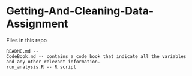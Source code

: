# Getting-And-Cleaning-Data-Assignment

Files in this repo

    README.md -- 
    CodeBook.md -- contains a code book that indicate all the variables and any other relevant information.
    run_analysis.R -- R script
